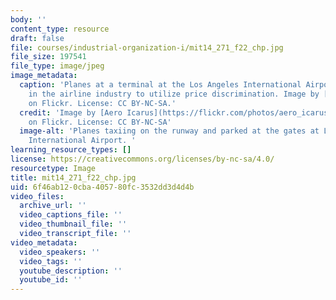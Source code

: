 ```yaml
---
body: ''
content_type: resource
draft: false
file: courses/industrial-organization-i/mit14_271_f22_chp.jpg
file_size: 197541
file_type: image/jpeg
image_metadata:
  caption: 'Planes at a terminal at the Los Angeles International Airport. It is common
    in the airline industry to utilize price discrimination. Image by [Aero Icarus](https://flickr.com/photos/aero_icarus/26499046141/)
    on Flickr. License: CC BY-NC-SA.'
  credit: 'Image by [Aero Icarus](https://flickr.com/photos/aero_icarus/26499046141/)
    on Flickr. License: CC BY-NC-SA'
  image-alt: 'Planes taxiing on the runway and parked at the gates at Los Angeles
    International Airport. '
learning_resource_types: []
license: https://creativecommons.org/licenses/by-nc-sa/4.0/
resourcetype: Image
title: mit14_271_f22_chp.jpg
uid: 6f46ab12-0cba-4057-80fc-3532dd3d4d4b
video_files:
  archive_url: ''
  video_captions_file: ''
  video_thumbnail_file: ''
  video_transcript_file: ''
video_metadata:
  video_speakers: ''
  video_tags: ''
  youtube_description: ''
  youtube_id: ''
---
```

